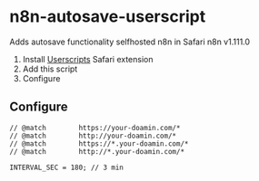 # n8n-autosave-userscript

Adds autosave functionality selfhosted n8n in Safari
n8n v1.111.0

1. Install [Userscripts](https://apps.apple.com/us/app/userscripts/id1463298887) Safari extension
2. Add this script
3. Configure

## Configure

```
// @match        https://your-doamin.com/*
// @match        http://your-doamin.com/*
// @match        https://*.your-doamin.com/*
// @match        http://*.your-doamin.com/*

INTERVAL_SEC = 180; // 3 min
```